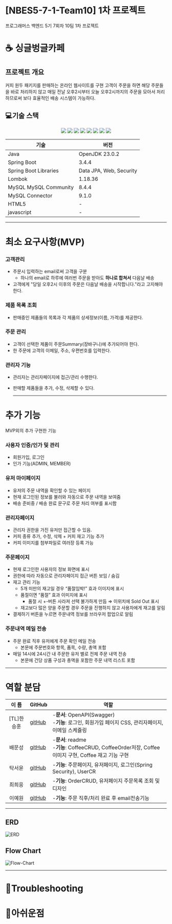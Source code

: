 # [NBES5-7-1-Team10] 1차 프로젝트
프로그래머스 백엔드 5기 7회차 10팀 1차 프로젝트

# ☕ 싱글벙글카페
## 프로젝트 개요
커피 원두 패키지를 판매하는 온라인 웹사이트를 구현
고객이 주문을 하면 해당 주문들을 바로 처리하지 않고
매일 전날 오후2시부터 오늘 오후2시까지의 주문을 모아서 처리하므로써 보다 효율적인 배송 시스템이 가능하다.

## 💻기술 스택

<div align=center>
    <img src="https://img.shields.io/badge/github-181717?style=for-the-badge&logo=github&logoColor=white">
    <img src="https://img.shields.io/badge/spring_boot-6DB33F?style=for-the-badge&logo=springboot&logoColor=white">
    <img src="https://img.shields.io/badge/spring_security-6DB33F?style=for-the-badge&logo=springsecurity&logoColor=white">
    <img src="https://img.shields.io/badge/java-F2302F?style=for-the-badge&logo=openjdk&logoColor=white">
    <img src="https://img.shields.io/badge/mysql-4479A1?style=for-the-badge&logo=mysql&logoColor=white">
    <img src="https://img.shields.io/badge/jpa-F2302F?style=for-the-badge&logo=data&logoColor=white">
    <img src="https://img.shields.io/badge/lombok-EA7600?style=for-the-badge&logo=lombok&logoColor=white">
<img src = "https://img.shields.io/badge/javascript-%23323330.svg?style=for-the-badge&logo=javascript&logoColor=%23F7DF1E">

  
| 기술 | 버전 |
|-------|-------|
|  Java| OpenJDK 23.0.2 | 
| Spring Boot | 3.4.4 | 
|Spring Boot Libraries |Data JPA, Web, Security|
|Lombok|1.18.36|
|MySQL	MySQL Community|8.4.4|
|MySQL Connector| 9.1.0|
|HTML5|  - |
|javascript| - |



    
    
</div>


---

# 최소 요구사항(MVP)

### 고객관리
- 주문시 입력하는 email로써 고객을 구분
  - 하나의 email로 하루에 여러번 주문을 받아도 **하나로 합쳐서** 다음날 배송
- 고객에게 "당일 오후2시 이후의 주문은 다음날 배송을 시작합니다."라고 고지해야 한다.

### 제품 목록 조회
- 판매중인 제품들의 목록과 각 제품의 상세정보(이름, 가격)를 제공한다.

### 주문 관리
- 고객이 선택한 제품이 주문Summary(장바구니)에 추가되어야 한다.
- 한 주문에 고객의 이메일, 주소, 우편번호를 입력한다.

### 관리자 기능
- 관리자는 관리자페이지에 접근/관리 수행한다.
- 판매할 제품들을 추가, 수정, 삭제할 수 있다.


  ---
  
# 추가 기능
MVP외의 추가 구현한 기능
### 사용자 인증/인가 및 관리
  - 회원가입, 로그인
  - 인가 기능(ADMIN, MEMBER)

### 유저 마이페이지
  - 유저의 주문 내역을 확인할 수 있는 페이지
  - 현재 로그인된 정보를 불러와 자동으로 주문 내역을 보여줌
  - 배송 준비중 / 배송 완료 문구로 주문 처리 여부를 표시함
### 관리자페이지
  - 관리자 권한을 가진 유저만 접근할 수 있음.
  - 커피 종류 추가, 수정, 삭제 + 커피 재고 기능 추가
  - 커피 이미지를 첨부파일로 여러장 등록 가능
### 주문페이지
  - 현재 로그인한 사용자의 정보 화면에 표시
  - 권한에 따라 자동으로 관리자페이지 접근 버튼 보임 / 숨김
  - 재고 관리 기능
      - 5개 미만의 재고일 경우 “품절임박!” 효과 이미지에 표시
      - 품절이면 “품절” 효과 이미지에 표시
          - 품절 시 +-버튼 사라져 선택 불가하게 만듬 ⇒ 이위치에 Sold Out 표시
      - 재고보다 많은 양을 주문할 경우 주문을 진행하지 않고 사용자에게 재고를 알림
  - 결제하기 버튼을 누르면 주문내역 정보를 브라우저 팝업으로 알림
### 주문내역 메일 전송
  - 주문 완료 직후 유저에게 주문 확인 메일 전송
      - 본문에 주문번호와 항목, 품목, 수량, 총액 포함
  - 매일 14시에  24시간 내 주문한 유저 별로 전체 주문 내역 전송
      - 본문에 건당 상품 구성과 총액을 포함한 주문 내역 리스트 포함
---

  # 역할 분담
  
|이 름|GitHub|역할|
|:---:|---|---|
|[TL]한승훈|[gitHub](https://github.com/sleepyhoon)|-**문서**: OpenAPI(Swagger) <br> -**기능**: 로그인, 회원가입 페이지 CSS, 관리자페이지, 이메일 스케쥴링 |
|배문성|[gitHub](https://github.com/heets-blue)|-**문서**: readme  <br>   -**기능**: CoffeeCRUD, CoffeeOrder저장, Coffee이미지 구현, Coffee 재고 기능 구현|                                
|탁서윤|[gitHub](https://github.com/peng255/)|-**기능**: 주문페이지, 유저페이지, 로그인(Spring Security), UserCR|
|최희웅|[gitHub](https://github.com/chw0912)|-**기능**: OrderCRUD, 유저페이지 주문목록 조회 및 디자인|
|이예원|[gitHub]()|-**기능**: 주문 직후/처리 완료 후 email전송기능|


---
## ERD
![ERD](https://github.com/user-attachments/assets/aff2c7eb-7d15-432d-9344-5804372cd493)



## Flow Chart
![Flow-Chart](https://github.com/user-attachments/assets/5b105c2a-443a-4d89-84b6-aa55f6d247c9)

---

# 🚀Troubleshooting



# 🔎아쉬운점


